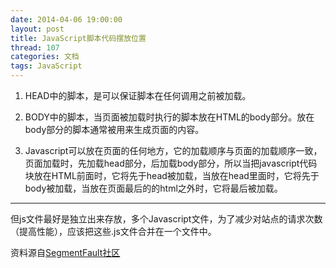 ```yaml
---
date: 2014-04-06 19:00:00
layout: post
title: JavaScript脚本代码摆放位置
thread: 107
categories: 文档
tags: JavaScript
---
```


1. HEAD中的脚本，是可以保证脚本在任何调用之前被加载。

2. BODY中的脚本，当页面被加载时执行的脚本放在HTML的body部分。放在body部分的脚本通常被用来生成页面的内容。

3. Javascript可以放在页面的任何地方，它的加载顺序与页面的加载顺序一致，页面加载时，先加载head部分，后加载body部分，所以当把javascript代码块放在HTML前面时，它将先于head被加载，当放在head里面时，它将先于body被加载，当放在页面最后的的html之外时，它将最后被加载。

----

但js文件最好是独立出来存放，多个Javascript文件，为了减少对站点的请求次数（提高性能），应该把这些.js文件合并在一个文件中。

资料源自[SegmentFault社区](http://segmentfault.com/)